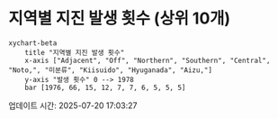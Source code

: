 # 지역별 지진 발생 횟수 (상위 10개)

```mermaid
xychart-beta
    title "지역별 지진 발생 횟수"
    x-axis ["Adjacent", "Off", "Northern", "Southern", "Central", "Noto,", "미분류", "Kiisuido", "Hyuganada", "Aizu,"]
    y-axis "발생 횟수" 0 --> 1978
    bar [1976, 66, 15, 12, 7, 7, 6, 5, 5, 5]
```

업데이트 시간: 2025-07-20 17:03:27
